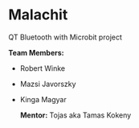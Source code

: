 # Malachit
QT Bluetooth with Microbit project
  
  **Team Members:**
* Robert Winke
* Mazsi Javorszky
* Kinga Magyar
  
  **Mentor:**
  Tojas aka Tamas Kokeny
